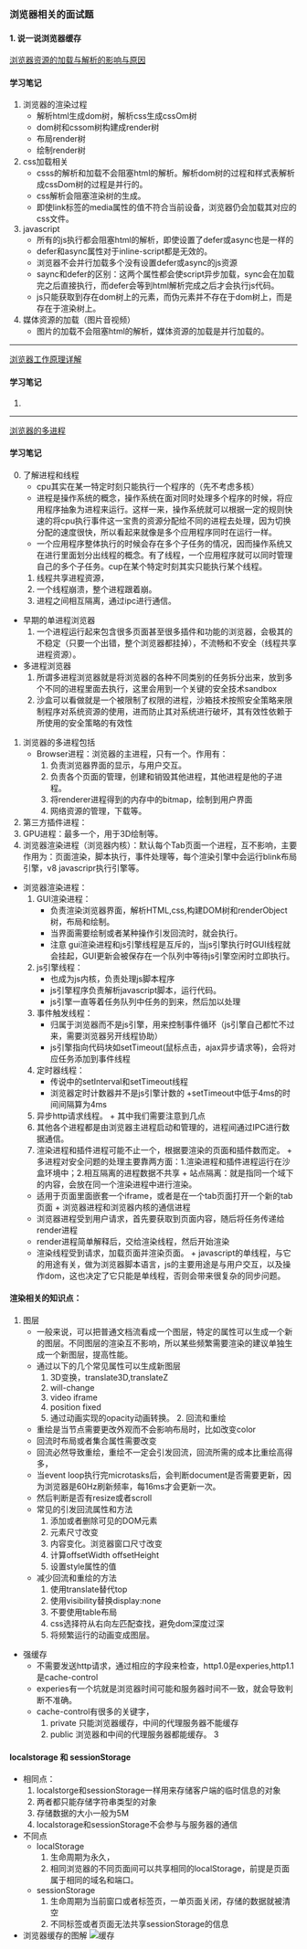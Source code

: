 ### 浏览器相关的面试题
#### 1. 说一说浏览器缓存
[浏览器资源的加载与解析的影响与原因](https://www.jianshu.com/p/2bc93efe0958)
#### 学习笔记
   1. 浏览器的渲染过程
      + 解析html生成dom树，解析css生成cssOm树
      + dom树和cssom树构建成render树
      + 布局render树
      + 绘制render树
   2. css加载相关
      + csss的解析和加载不会阻塞html的解析。解析dom树的过程和样式表解析成cssDom树的过程是并行的。
      + css解析会阻塞渲染树的生成。
      + 即使link标签的media属性的值不符合当前设备，浏览器仍会加载其对应的css文件。
   3. javascript
      + 所有的js执行都会阻塞html的解析，即使设置了defer或async也是一样的
      + defer和async属性对于inline-script都是无效的。
      + 浏览器不会并行加载多个没有设置defer或async的js资源
      + saync和defer的区别：这两个属性都会使script异步加载，sync会在加载完之后直接执行，而defer会等到html解析完成之后才会执行js代码。
      + js只能获取到存在dom树上的元素，而伪元素并不存在于dom树上，而是存在于渲染树上。
   4. 媒体资源的加载（图片音视频）
      + 图片的加载不会阻塞html的解析，媒体资源的加载是并行加载的。
-------
[浏览器工作原理详解](https://blog.csdn.net/dangnian/article/details/50876241)
#### 学习笔记
   1. 
-------
[浏览器的多进程](https://blog.csdn.net/sh435367384/article/details/79647326)
#### 学习笔记
   0. 了解进程和线程
      + cpu其实在某一特定时刻只能执行一个程序的（先不考虑多核）
      + 进程是操作系统的概念，操作系统在面对同时处理多个程序的时候，将应用程序抽象为进程来运行。这样一来，操作系统就可以根据一定的规则快速的将cpu执行事件这一宝贵的资源分配给不同的进程去处理，因为切换分配的速度很快，所以看起来就像是多个应用程序同时在运行一样。
      + 一个应用程序整体执行的时候会存在多个子任务的情况，因而操作系统又在进行里面划分出线程的概念。有了线程，一个应用程序就可以同时管理自己的多个子任务。cup在某个特定时刻其实只能执行某个线程。
      1. 线程共享进程资源，
      2. 一个线程崩溃，整个进程跟着崩。
      3. 进程之间相互隔离，通过ipc进行通信。
   + 早期的单进程浏览器
      1. 一个进程运行起来包含很多页面甚至很多插件和功能的浏览器，会极其的不稳定（只要一个出错，整个浏览器都挂掉），不流畅和不安全（线程共享进程资源）。
   + 多进程浏览器
      1. 所谓多进程浏览器就是将浏览器的各种不同类别的任务拆分出来，放到多个不同的进程里面去执行，这里会用到一个关键的安全技术sandbox
      2. 沙盒可以看做就是一个被限制了权限的进程，沙箱技术按照安全策略来限制程序对系统资源的使用，进而防止其对系统进行破坏，其有效性依赖于所使用的安全策略的有效性
   1. 浏览器的多进程包括
      + Browser进程：浏览器的主进程，只有一个。作用有：
         1. 负责浏览器界面的显示，与用户交互。
         2. 负责各个页面的管理，创建和销毁其他进程，其他进程是他的子进程。
         3. 将renderer进程得到的内存中的bitmap，绘制到用户界面
         4. 网络资源的管理，下载等。
   2. 第三方插件进程：
   3. GPU进程：最多一个，用于3D绘制等。
   4. 浏览器渲染进程（浏览器内核）：默认每个Tab页面一个进程，互不影响，主要作用为：页面渲染，脚本执行，事件处理等，每个渲染引擎中会运行blink布局引擎，v8 javascripr执行引擎等。
   + 浏览器渲染进程：
      1. GUI渲染进程：
         + 负责渲染浏览器界面，解析HTML,css,构建DOM树和renderObject树，布局和绘制。
         + 当界面需要绘制或者某种操作引发回流时，就会执行。
         + 注意 gui渲染进程和js引擎线程是互斥的，当js引擎执行时GUI线程就会挂起，GUI更新会被保存在一个队列中等待js引擎空闲时立即执行。
      2. js引擎线程：
         + 也成为js内核，负责处理js脚本程序
         + js引擎程序负责解析javascript脚本，运行代码。
         + js引擎一直等着任务队列中任务的到来，然后加以处理
      3. 事件触发线程：
         + 归属于浏览器而不是js引擎，用来控制事件循环（js引擎自己都忙不过来，需要浏览器另开线程协助）
         + js引擎指向代码块如setTimeout(鼠标点击，ajax异步请求等)，会将对应任务添加到事件线程
      4. 定时器线程：
         + 传说中的setInterval和setTimeout线程
         + 浏览器定时计数器并不是js引擎计数的
         +setTimeout中低于4ms的时间间隔算为4ms
      5. 异步http请求线程。
    + 其中我们需要注意到几点
       1. 其他各个进程都是由浏览器主进程启动和管理的，进程间通过IPC进行数据通信。
       2. 渲染进程和插件进程可能不止一个，根据要渲染的页面和插件数而定。
    + 多进程对安全问题的处理主要靠两方面：1.渲染进程和插件进程运行在沙盒环境中；2.相互隔离的进程数据不共享
    + 站点隔离：就是指同一个域下的内容，会放在同一个渲染进程中进行渲染。
       + 适用于页面里面嵌套一个iframe，或者是在一个tab页面打开一个新的tab页面
    + 浏览器进程和浏览器内核的通信进程
       + 浏览器进程受到用户请求，首先要获取到页面内容，随后将任务传递给render进程
       + render进程简单解释后，交给渲染线程，然后开始渲染
       + 渲染线程受到请求，加载页面并渲染页面。
    + javascript的单线程，与它的用途有关，做为浏览器脚本语言，js的主要用途是与用户交互，以及操作dom，这也决定了它只能是单线程，否则会带来很复杂的同步问题。
#### 渲染相关的知识点：
   1. 图层
      + 一般来说，可以把普通文档流看成一个图层，特定的属性可以生成一个新的图层。不同图层的渲染互不影响，所以某些频繁需要渲染的建议单独生成一个新图层，提高性能。
      + 通过以下的几个常见属性可以生成新图层
         1. 3D变换，translate3D,translateZ
         2. will-change
         3. video iframe
         4. position fixed
         5. 通过动画实现的opacity动画转换。
    2. 回流和重绘
       + 重绘是当节点需要更改外观而不会影响布局时，比如改变color
       + 回流时布局或者集合属性需要改变
       + 回流必然导致重绘，重绘不一定会引发回流，回流所需的成本比重绘高得多，
       + 当event loop执行完microtasks后，会判断document是否需要更新，因为浏览器是60Hz刷新频率，每16ms才会更新一次。
       + 然后判断是否有resize或者scroll
       + 常见的引发回流属性和方法
          1. 添加或者删除可见的DOM元素
          2. 元素尺寸改变
          3. 内容变化。浏览器窗口尺寸改变
          4. 计算offsetWidth offsetHeight
          5. 设置style属性的值
       + 减少回流和重绘的方法
          1. 使用translate替代top
          2. 使用visibility替换display:none
          3. 不要使用table布局
          4. css选择符从右向左匹配查找，避免dom深度过深
          5. 将频繁运行的动画变成图层。
* 强缓存
  + 不需要发送http请求，通过相应的字段来检查，http1.0是experies,http1.1是cache-control
  + experies有一个坑就是浏览器时间可能和服务器时间不一致，就会导致判断不准确。
  + cache-control有很多的关键字，
    1. private 只能浏览器缓存，中间的代理服务器不能缓存
    2. public 浏览器和中间的代理服务器都能缓存。
    3
#### localstorage 和 sessionStorage
   + 相同点：
      1. localstorge和sessionStorage一样用来存储客户端的临时信息的对象
      2. 两者都只能存储字符串类型的对象
      3. 存储数据的大小一般为5M
      4. localstorage和sessionStorage不会参与与服务器的通信
   + 不同点
      + localStorage
        1. 生命周期为永久，
        2. 相同浏览器的不同页面间可以共享相同的localStorage，前提是页面属于相同的域名和端口。
      + sessionStorage
         1. 生命周期为当前窗口或者标签页，一单页面关闭，存储的数据就被清空
         2. 不同标签或者页面无法共享sessionStorage的信息
   + 浏览器缓存的图解
   ![缓存](media/cache.png)
      
